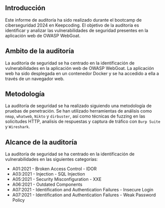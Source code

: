 ## Introducción

Este informe de auditoría ha sido realizado durante el bootcamp de ciberseguridad 2024 en Keepcoding. El objetivo de la auditoría es identificar y analizar las vulnerabilidades de seguridad presentes en la aplicación web de OWASP WebGoat.

## Ambito de la auditoría

La auditoría de seguridad se ha centrado en la identificación de vulnerabilidades en la aplicación web de OWASP WebGoat. La aplicación web ha sido desplegada en un contenedor Docker y se ha accedido a ella a través de un navegador web.

## Metodología

La auditoría de seguridad se ha realizado siguiendo una metodología de pruebas de penetración. Se han utilizado herramientas de análisis como `nmap`, `whatweb`, `Nikto` y `dirbuster`, así como técnicas de fuzzing en las solicitudes HTTP, analisis de respuestas y captura de tráfico con `Burp Suite` y `Wireshark`.

## Alcance de la auditoría

La auditoría de seguridad se ha centrado en la identificación de vulnerabilidades en las siguientes categorías:

- A01:2021 - Broken Access Control - IDOR
- A03:2021 - Injection - SQL Injection
- A05:2021 - Security Misconfiguration - XXE
- A06:2021 - Outdated Components
- A07:2021 - Identification and Authentication Failures - Insecure Login
- A07:2021 - Identification and Authentication Failures - Weak Password Policy
